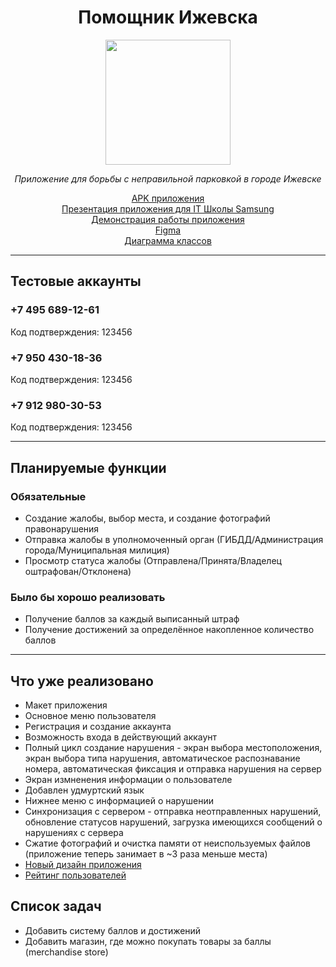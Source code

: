 # <div align="center"> Помощник Ижевска </div>

<p align="center">
  <img src="https://sun9-38.userapi.com/impg/sW4LzyhHVXv5oGf8bwDxjD82tiULHQNMPmm3fA/1ofHbmg80DI.jpg?size=512x512&quality=96&sign=17ba047ca3457a334270d5499742672b&type=album" width="200" />
</p>

*<div align="center"> Приложение для борьбы с неправильной парковкой в городе Ижевске </div>*

[<div align="center">APK приложения</div>](https://drive.google.com/file/d/1LqKl_YF8aVw4SG4XcKCb_HErA1nQ6pIk/view?usp=sharing)
[<div align="center">Презентация приложения для IT Школы Samsung</div>](https://github.com/KapustaKosta/IzhHelper/blob/master/Помощник%20Ижевска%20Samsung.pptx)
[<div align="center">Демонстрация работы приложения</div>](https://drive.google.com/file/d/1oIcnMSg8ZGypc_U8-k5fMiEEw6nHN75M/view?usp=sharing)
[<div align="center">Figma</div>](https://www.figma.com/file/I29B3JGJcYMTeyfpCSZ4Da/IzhHelper?node-id=0%3A1)
[<div align="center">Диаграмма классов</div>](https://drive.google.com/file/d/161sWs5Eu2-df3yCDbin1Sa3-cj1lLUdH/view?usp=sharing)

___

## Тестовые аккаунты

### +7 495 689-12-61
Код подтверждения: 123456

### +7 950 430-18-36
Код подтверждения: 123456

### +7 912 980-30-53
Код подтверждения: 123456
___

## Планируемые функции
### Обязательные
* Создание жалобы, выбор места, и создание фотографий правонарушения
* Отправка жалобы в уполномоченный орган (ГИБДД/Администрация города/Муниципальная милиция)
* Просмотр статуса жалобы (Отправлена/Принята/Владелец оштрафован/Отклонена)

### Было бы хорошо реализовать
* Получение баллов за каждый выписанный штраф 
* Получение достижений за определённое накопленное количество баллов

___

## Что уже реализовано
* Макет приложения
* Основное меню пользователя
* Регистрация и создание аккаунта
* Возможность входа в действующий аккаунт
* Полный цикл создание нарушения - экран выбора местоположения, экран выбора типа нарушения, автоматическое распознавание номера, автоматическая фиксация и отправка нарушения на сервер
* Экран измненения информации о пользователе
* Добавлен удмуртский язык
* Нижнее меню с информацией о нарушении
* Синхронизация с сервером - отправка неотправленных нарушений, обновление статусов нарушений, загрузка имеющихся сообщений о нарушениях с сервера
* Сжатие фотографий и очистка памяти от неиспользуемых файлов (приложение теперь занимает в ~3 раза меньше места)
* [<div>Новый дизайн приложения</div>](https://drive.google.com/drive/folders/1RObLL1EtqodX2ueT-8fqtKBA6dPaK9Qt?usp=sharing)
* [<div>Рейтинг пользователей</div>](https://drive.google.com/file/d/1zLD9WutVIOz9Rh0T0C_3zXq5H8oxu7dT/view?usp=sharing)



## Список задач
* Добавить систему баллов и достижений
* Добавить магазин, где можно покупать товары за баллы (merchandise store)

